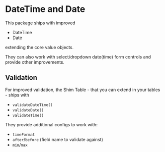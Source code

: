 # DateTime and Date

This package ships with improved
- DateTime
- Date

extending the core value objects.

They can also work with select/dropdown date(time) form controls and provide other improvements.

## Validation

For improved validation, the Shim Table - that you can extend in your tables - ships with
- `validateDateTime()`
- `validateDate()`
- `validateTime()`

They provide additional configs to work with:
- `timeFormat`
- `after`/`before` (field name to validate against)
- `min`/`max`
